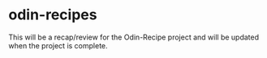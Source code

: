 # odin-recipes

This will be a recap/review for the Odin-Recipe project and will be updated when the project is complete.